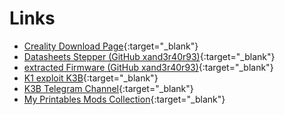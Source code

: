 # Links

- [Creality Download Page](https://www.creality.com/pages/download-k1-Flagship){:target="_blank"} 
- [Datasheets Stepper (GitHub xand3r40r93)](https://github.com/xand3r40r93/CrealityK1){:target="_blank"}
- [extracted Firmware (GitHub xand3r40r93)](https://github.com/xand3r40r93/CR4CU220812S11){:target="_blank"}
- [K1 exploit K3B](https://www.youtube.com/watch?v=D8qqrK7eC1E){:target="_blank"}
- [K3B Telegram Channel](https://t.me/dsorkin){:target="_blank"}
- [My Printables Mods Collection](https://www.printables.com/@meteyou_78021/collections/751800){:target="_blank"}

